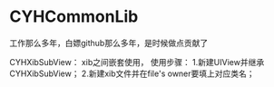 # CYHCommonLib

工作那么多年，白嫖github那么多年，是时候做点贡献了


CYHXibSubView：
xib之间嵌套使用，
使用步骤：
1.新建UIView并继承CYHXibSubView；
2.新建xib文件并在file's owner要填上对应类名；
